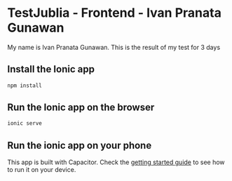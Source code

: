 # TestJublia - Frontend - Ivan Pranata Gunawan

My name is Ivan Pranata Gunawan. This is the result of my test for 3 days

## Install the Ionic app
```sh
npm install
```

## Run the Ionic app on the browser

```sh
ionic serve
```

## Run the ionic app on your phone
This app is built with Capacitor. Check the [getting started guide](https://capacitorjs.com/docs/getting-started) to see how to run it on your device.